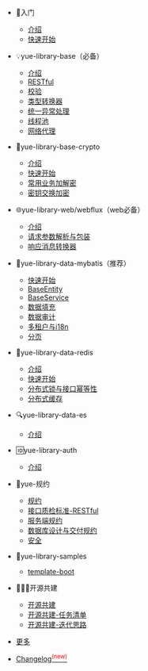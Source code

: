 * 🚪入门

  * [介绍](README.md "SpringBoot增强库yue-library入门介绍")
  * [快速开始](quickstart.md "快速使用yue-library")

* 💡yue-library-base（必备）

  * [介绍](base/介绍.md "yue-library-base介绍")
  * [RESTful](base/RESTful.md)
  * [校验](base/校验.md "校验框架")
  * [类型转换器](base/类型转换器.md)
  * [统一异常处理](base/统一异常处理.md)
  * [线程池](base/线程池.md)
  * [网络代理](base/网络代理.md)

* 🔐yue-library-base-crypto

  * [介绍](base-crypto/介绍.md "yue-library-base-crypto介绍")
  * [快速开始](base-crypto/快速开始.md "yue-library-base-crypto快速开始")
  * [常用业务加解密](base-crypto/常用业务加解密.md "yue-library-base-crypto常用业务加解密")
  * [密钥交换加密](base-crypto/密钥交换加密.md "密钥交换加密")

* 🌐yue-library-web/webflux（web必备）

  * [介绍](web/介绍.md "yue-library-web/webflux介绍")
  * [请求参数解析与包装](web/请求参数解析与包装.md)
  * [响应消息转换器](web/响应消息转换器.md)

* 🥞yue-library-data-mybatis（推荐）

  * [快速开始](data/mybatis/快速开始.md "yue-library-data-mybatis快速开始")
  * [BaseEntity](data/mybatis/BaseEntity.md "yue-library-data-mybatis BaseEntity")
  * [BaseService](data/mybatis/BaseService.md "yue-library-data-mybatis BaseService")
  * [数据填充](data/mybatis/数据填充.md "yue-library-data-mybatis数据填充")
  * [数据审计](data/mybatis/数据审计.md "yue-library-data-mybatis数据审计")
  <!-- * [数据脱敏](data/mybatis/数据脱敏.md "yue-library-data-mybatis数据脱敏") -->
  <!-- * [逻辑删除](data/mybatis/逻辑删除.md "yue-library-data-mybatis逻辑删除") -->
  * [多租户与i18n](data/mybatis/多租户与i18n.md "yue-library-data-mybatis多租户与i18n")
  * [分页](data/mybatis/分页.md "yue-library-data-mybatis分页")

* 🥝yue-library-data-redis

  * [介绍](data/redis/介绍.md "yue-library-data-redis介绍")
  * [快速开始](data/redis/快速开始.md "yue-library-data-redis快速开始")
  * [分布式锁与接口幂等性](data/redis/分布式锁与接口幂等性.md "yue-library-data-redis分布式锁与接口幂等性")
  * [分布式缓存](data/redis/分布式缓存.md "yue-library-data-redis分布式缓存")

* 🔍yue-library-data-es

  * [介绍](data/es/介绍.md "yue-library-data-es介绍")

* 🆔yue-library-auth

  * [介绍](auth/介绍.md "yue-library-auth介绍")

* 📔yue-规约

  * [规约](规约/规约.md)
  * [接口质检标准-RESTful](规约/接口质检标准-RESTful.md)
  * [服务端规约](规约/服务端规约.md)
  * [数据库设计与交付规约](规约/数据库设计与交付规约.md)
  * [安全](规约/安全.md)

* 📁yue-library-samples

  * [template-boot](samples/template-boot.md)

* 👨‍👦‍👦开源共建

  * [开源共建](开源共建/开源共建.md)
  * [开源共建-任务清单](开源共建/开源共建-任务清单.md)
  * [开源共建-迭代思路](开源共建/开源共建-迭代思路.md)

* [更多](更多.md)
* [Changelog<sup style="color:red">(new)<sup>](changelog.md)